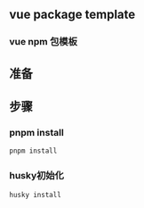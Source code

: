 ## vue package template
### vue npm 包模板

## 准备

## 步骤
### pnpm install
```bash
pnpm install
```
### husky初始化
```bash
husky install
```